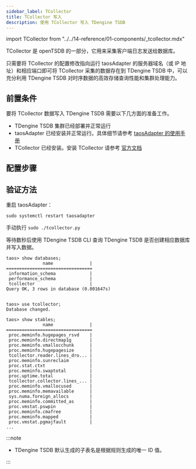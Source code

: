 ```yaml
---
sidebar_label: TCollector
title: TCollector 写入
description: 使用 TCollector 写入 TDengine TSDB
---
```


import TCollector from "../../14-reference/01-components/_tcollector.mdx"

TCollector 是 openTSDB 的一部分，它用来采集客户端日志发送给数据库。

只需要将 TCollector 的配置修改指向运行 taosAdapter 的服务器域名（或 IP 地址）和相应端口即可将 TCollector 采集的数据存在到 TDengine TSDB 中，可以充分利用 TDengine TSDB 对时序数据的高效存储查询性能和集群处理能力。

## 前置条件

要将 TCollector 数据写入 TDengine TSDB 需要以下几方面的准备工作。

- TDengine TSDB 集群已经部署并正常运行
- taosAdapter 已经安装并正常运行。具体细节请参考 [taosAdapter 的使用手册](../../../reference/components/taosadapter)
- TCollector 已经安装。安装 TCollector 请参考 [官方文档](http://opentsdb.net/docs/build/html/user_guide/utilities/tcollector.html#installation-of-tcollector)

## 配置步骤

<TCollector />

## 验证方法

重启 taosAdapter：

```
sudo systemctl restart taosadapter
```

手动执行 `sudo ./tcollector.py`

等待数秒后使用 TDengine TSDB CLI 查询 TDengine TSDB 是否创建相应数据库并写入数据。

```
taos> show databases;
              name              |
=================================
 information_schema             |
 performance_schema             |
 tcollector                     |
Query OK, 3 rows in database (0.001647s)


taos> use tcollector;
Database changed.

taos> show stables;
              name              |
=================================
 proc.meminfo.hugepages_rsvd    |
 proc.meminfo.directmap1g       |
 proc.meminfo.vmallocchunk      |
 proc.meminfo.hugepagesize      |
 tcollector.reader.lines_dro... |
 proc.meminfo.sunreclaim        |
 proc.stat.ctxt                 |
 proc.meminfo.swaptotal         |
 proc.uptime.total              |
 tcollector.collector.lines_... |
 proc.meminfo.vmallocused       |
 proc.meminfo.memavailable      |
 sys.numa.foreign_allocs        |
 proc.meminfo.committed_as      |
 proc.vmstat.pswpin             |
 proc.meminfo.cmafree           |
 proc.meminfo.mapped            |
 proc.vmstat.pgmajfault         |
...
```

:::note

- TDengine TSDB 默认生成的子表名是根据规则生成的唯一 ID 值。

:::
